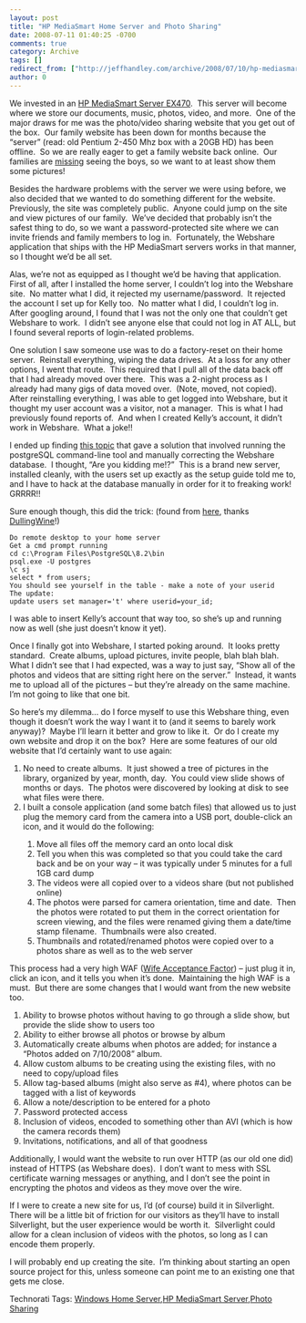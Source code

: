 ```yaml
---
layout: post
title: "HP MediaSmart Home Server and Photo Sharing"
date: 2008-07-11 01:40:25 -0700
comments: true
category: Archive
tags: []
redirect_from: ["http://jeffhandley.com/archive/2008/07/10/hp-mediasmart-home-server-and-photo-sharing.aspx"]
author: 0
---
```

<!-- more -->
<p>We invested in an <a href="http://www.amazon.com/EX470-MediaSmart-Server-Windows-Drive/dp/B000UY1WSK" target="_blank">HP MediaSmart Server EX470</a>.  This server will become where we store our documents, music, photos, video, and more.  One of the major draws for me was the photo/video sharing website that you get out of the box.  Our family website has been down for months because the “server” (read: old Pentium 2-450 Mhz box with a 20GB HD) has been offline.  So we are really eager to get a family website back online.  Our families are <a href="http://blog.jeffhandley.com/archive/2008/05/12/life.reboot.aspx" target="_blank">missing</a> seeing the boys, so we want to at least show them some pictures!</p>  <p>Besides the hardware problems with the server we were using before, we also decided that we wanted to do something different for the website.  Previously, the site was completely public.  Anyone could jump on the site and view pictures of our family.  We’ve decided that probably isn’t the safest thing to do, so we want a password-protected site where we can invite friends and family members to log in.  Fortunately, the Webshare application that ships with the HP MediaSmart servers works in that manner, so I thought we’d be all set.</p>  <p>Alas, we’re not as equipped as I thought we’d be having that application.  First of all, after I installed the home server, I couldn’t log into the Webshare site.  No matter what I did, it rejected my username/password.  It rejected the account I set up for Kelly too.  No matter what I did, I couldn’t log in.  After googling around, I found that I was not the only one that couldn’t get Webshare to work.  I didn’t see anyone else that could not log in AT ALL, but I found several reports of login-related problems.</p>  <p>One solution I saw someone use was to do a factory-reset on their home server.  Reinstall everything, wiping the data drives.  At a loss for any other options, I went that route.  This required that I pull all of the data back off that I had already moved over there.  This was a 2-night process as I already had many gigs of data moved over.  (Note, moved, not copied).  After reinstalling everything, I was able to get logged into Webshare, but it thought my user account was a visitor, not a manager.  This is what I had previously found reports of.  And when I created Kelly’s account, it didn’t work in Webshare.  What a joke!!</p>  <p>I ended up finding <a href="http://www.wegotserved.co.uk/forums/index.php?showtopic=2387" target="_blank">this topic</a> that gave a solution that involved running the postgreSQL command-line tool and manually correcting the Webshare database.  I thought, “Are you kidding me!?”  This is a brand new server, installed cleanly, with the users set up exactly as the setup guide told me to, and I have to hack at the database manually in order for it to freaking work!  GRRRR!!</p>  <p>Sure enough though, this did the trick: (found from <a href="http://www.mediasmarthome.com/forum/thread/10263/Don-t-have-visitor-notification-tabs-etc-for-webshare/" target="_blank">here</a>, thanks <a href="http://www.mediasmarthome.com/profile/438/" target="_blank">DullingWine</a>!)</p>  <p><code>Do remote desktop to your home server     <br />Get a cmd prompt running      <br />cd c:\Program Files\PostgreSQL\8.2\bin      <br />psql.exe -U postgres      <br />\c sj      <br />select * from users;       <br />You should see yourself in the table - make a note of your userid       <br />The update:      <br />update users set manager='t' where userid=your_id;</code></p>  <p>I was able to insert Kelly’s account that way too, so she’s up and running now as well (she just doesn’t know it yet).</p>  <p>Once I finally got into Webshare, I started poking around.  It looks pretty standard.  Create albums, upload pictures, invite people, blah blah blah.  What I didn’t see that I had expected, was a way to just say, “Show all of the photos and videos that are sitting right here on the server.”  Instead, it wants me to upload all of the pictures – but they’re already on the same machine.  I’m not going to like that one bit.</p>  <p>So here’s my dilemma… do I force myself to use this Webshare thing, even though it doesn’t work the way I want it to (and it seems to barely work anyway)?  Maybe I’ll learn it better and grow to like it.  Or do I create my own website and drop it on the box?  Here are some features of our old website that I’d certainly want to use again:</p>  <ol>   <li>No need to create albums.  It just showed a tree of pictures in the library, organized by year, month, day.  You could view slide shows of months or days.  The photos were discovered by looking at disk to see what files were there.</li>    <li>I built a console application (and some batch files) that allowed us to just plug the memory card from the camera into a USB port, double-click an icon, and it would do the following:</li>    <ol>     <li>Move all files off the memory card an onto local disk</li>      <li>Tell you when this was completed so that you could take the card back and be on your way – it was typically under 5 minutes for a full 1GB card dump</li>      <li>The videos were all copied over to a videos share (but not published online)</li>      <li>The photos were parsed for camera orientation, time and date.  Then the photos were rotated to put them in the correct orientation for screen viewing, and the files were renamed giving them a date/time stamp filename.  Thumbnails were also created.</li>      <li>Thumbnails and rotated/renamed photos were copied over to a photos share as well as to the web server</li>   </ol> </ol>  <p>This process had a very high WAF (<a href="http://www.hanselman.com/blog/iPhoneEverythingThatCouldGoWrongDid.aspx" target="_blank">Wife Acceptance Factor</a>) – just plug it in, click an icon, and it tells you when it’s done.  Maintaining the high WAF is a must.  But there are some changes that I would want from the new website too.</p>  <ol>   <li>Ability to browse photos without having to go through a slide show, but provide the slide show to users too</li>    <li>Ability to either browse all photos or browse by album</li>    <li>Automatically create albums when photos are added; for instance a “Photos added on 7/10/2008” album.</li>    <li>Allow custom albums to be creating using the existing files, with no need to copy/upload files</li>    <li>Allow tag-based albums (might also serve as #4), where photos can be tagged with a list of keywords</li>    <li>Allow a note/description to be entered for a photo</li>    <li>Password protected access</li>    <li>Inclusion of videos, encoded to something other than AVI (which is how the camera records them)</li>    <li>Invitations, notifications, and all of that goodness</li> </ol>  <p>Additionally, I would want the website to run over HTTP (as our old one did) instead of HTTPS (as Webshare does).  I don’t want to mess with SSL certificate warning messages or anything, and I don’t see the point in encrypting the photos and videos as they move over the wire.</p>  <p>If I were to create a new site for us, I’d (of course) build it in Silverlight.  There will be a little bit of friction for our visitors as they’ll have to install Silverlight, but the user experience would be worth it.  Silverlight could allow for a clean inclusion of videos with the photos, so long as I can encode them properly.</p>  <p>I will probably end up creating the site.  I’m thinking about starting an open source project for this, unless someone can point me to an existing one that gets me close.</p>  <p></p>  <p></p>  <p></p>  <p></p>  <p></p>  <p></p>  <p></p>  <p></p>  <p></p>  <p></p>  <p></p>  <p></p>  <p></p>  <div class="wlWriterSmartContent" id="scid:0767317B-992E-4b12-91E0-4F059A8CECA8:4dfaad4b-6890-4f55-8bd1-7a21754a7d07" style="padding-right: 0px; display: inline; padding-left: 0px; float: none; padding-bottom: 0px; margin: 0px; padding-top: 0px">Technorati Tags: <a href="http://technorati.com/tags/Windows+Home+Server" rel="tag">Windows Home Server</a>,<a href="http://technorati.com/tags/HP+MediaSmart+Server" rel="tag">HP MediaSmart Server</a>,<a href="http://technorati.com/tags/Photo+Sharing" rel="tag">Photo Sharing</a></div>

